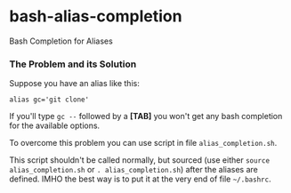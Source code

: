 # bash-alias-completion
Bash Completion for Aliases

### The Problem and its Solution

Suppose you have an alias like this:

```shell
alias gc='git clone'
```

If you'll type `gc --` followed by a **[TAB]** you won't get any bash completion for the available options. 

To overcome this problem you can use script in file `alias_completion.sh`. 

This script shouldn't be called normally, but sourced (use either `source alias_completion.sh` or `. alias_completion.sh`) after the aliases are defined. IMHO the best way is to put it at the very end of file `~/.bashrc`.
